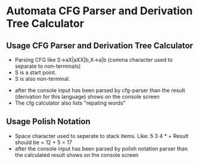 # Automata CFG Parser and Derivation Tree Calculator

## Usage CFG Parser and Derivation Tree Calculator
- Parsing CFG like 
S->aX|aXX|b,X->a|b  (comma character used to separate to non-terminals)
- S is a start point.
- S is also non-terminal.
* after the console input has been parsed by cfg-parser than the result (derivation for this language) shows on the console screen
* The cfg calculator also lists "repating words"


## Usage Polish Notation
* Space character used to seperate to stack items.
Like: 5 3 4 * +
Result should be = 12 + 5 = 17
* after the console input has been parsed by polish notation parser than the calculated result shows on the console screen

